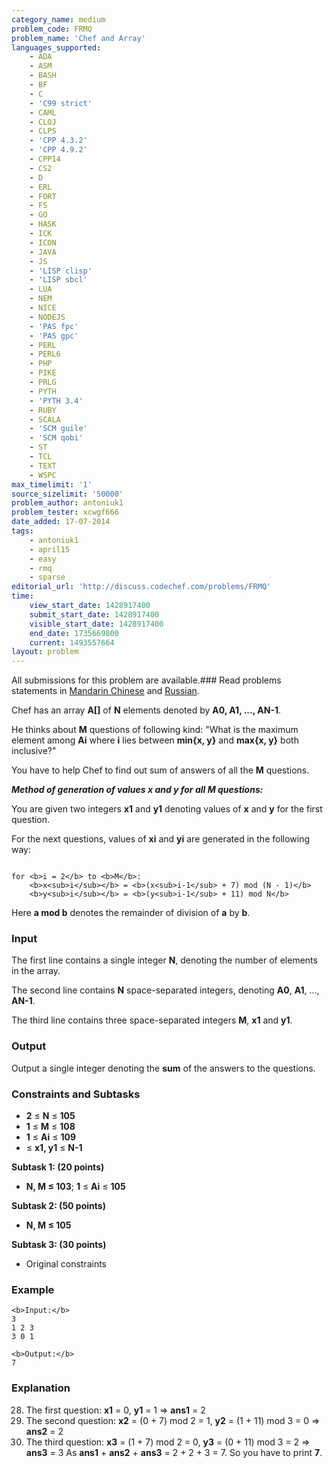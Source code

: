 ```yaml
---
category_name: medium
problem_code: FRMQ
problem_name: 'Chef and Array'
languages_supported:
    - ADA
    - ASM
    - BASH
    - BF
    - C
    - 'C99 strict'
    - CAML
    - CLOJ
    - CLPS
    - 'CPP 4.3.2'
    - 'CPP 4.9.2'
    - CPP14
    - CS2
    - D
    - ERL
    - FORT
    - FS
    - GO
    - HASK
    - ICK
    - ICON
    - JAVA
    - JS
    - 'LISP clisp'
    - 'LISP sbcl'
    - LUA
    - NEM
    - NICE
    - NODEJS
    - 'PAS fpc'
    - 'PAS gpc'
    - PERL
    - PERL6
    - PHP
    - PIKE
    - PRLG
    - PYTH
    - 'PYTH 3.4'
    - RUBY
    - SCALA
    - 'SCM guile'
    - 'SCM qobi'
    - ST
    - TCL
    - TEXT
    - WSPC
max_timelimit: '1'
source_sizelimit: '50000'
problem_author: antoniuk1
problem_tester: xcwgf666
date_added: 17-07-2014
tags:
    - antoniuk1
    - april15
    - easy
    - rmq
    - sparse
editorial_url: 'http://discuss.codechef.com/problems/FRMQ'
time:
    view_start_date: 1428917400
    submit_start_date: 1428917400
    visible_start_date: 1428917400
    end_date: 1735669800
    current: 1493557664
layout: problem
---
```

All submissions for this problem are available.###  Read problems statements in [Mandarin Chinese](http://www.codechef.com/download/translated/APRIL15/mandarin/FRMQ.pdf) and [Russian](http://www.codechef.com/download/translated/APRIL15/russian/FRMQ.pdf).

Chef has an array **A\[\]** of **N** elements denoted by **A0, A1, ..., AN-1**.

He thinks about **M** questions of following kind: "What is the maximum element among **Ai** where **i** lies between **min{x, y}** and **max{x, y}** both inclusive?"

You have to help Chef to find out sum of answers of all the **M** questions.

_**Method of generation of values **x** and **y** for all **M** questions:**_

You are given two integers **x1** and **y1** denoting values of **x** and **y** for the first question.

For the next questions, values of **xi** and **yi** are generated in the following way:

```

for <b>i = 2</b> to <b>M</b>:
	<b>x<sub>i</sub></b> = <b>(x<sub>i-1</sub> + 7) mod (N - 1)</b>
	<b>y<sub>i</sub></b> = <b>(y<sub>i-1</sub> + 11) mod N</b>

```
Here **a mod b** denotes the remainder of division of **a** by **b**.

### Input

The first line contains a single integer **N**, denoting the number of elements in the array.

The second line contains **N** space-separated integers, denoting **A0**, **A1**, ..., **AN-1**.

The third line contains three space-separated integers **M**, **x1** and **y1**.

### Output

Output a single integer denoting the **sum** of the answers to the questions.

### Constraints and Subtasks

- **2** ≤ **N** ≤ **105**
- **1** ≤ **M** ≤ **108**
- **1** ≤ **Ai** ≤ **109**
- ≤ **x1, y1** ≤ **N-1**

**Subtask 1: (20 points)**

- **N, M ≤ 103**; **1** ≤ **Ai** ≤ **105**

**Subtask 2: (50 points)**

- **N, M ≤ 105**

**Subtask 3: (30 points)**

- Original constraints

### Example

```
<b>Input:</b>
3
1 2 3
3 0 1

<b>Output:</b>
7

```
### Explanation

28. The first question: **x1** = 0, **y1** = 1 => **ans1** = 2
29. The second question: **x2** = (0 + 7) mod 2 = 1, **y2** = (1 + 11) mod 3 = 0 => **ans2** = 2
30. The third question: **x3** = (1 + 7) mod 2 = 0, **y3** = (0 + 11) mod 3 = 2 => **ans3** = 3
As **ans1** + **ans2** + **ans3** = 2 + 2 + 3 = 7. So you have to print **7**.